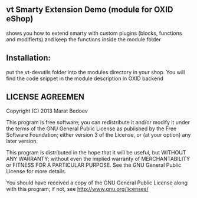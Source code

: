 vt Smarty Extension Demo (module for OXID eShop)
------------
shows you how to extend smarty with custom plugins (blocks, functions and modifierts) and keep the functions inside the module folder

Installation:
------------
put the vt-devutils folder into the modules directory in your shop.
You will find the code snippet in the module description in OXID backend


LICENSE AGREEMEN
------------
Copyright (C) 2013 Marat Bedoev

This program is free software;
you can redistribute it and/or modify it under the terms of the GNU General Public License as published by the Free Software Foundation;
either version 3 of the License, or (at your option) any later version.

This program is distributed in the hope that it will be useful, but WITHOUT ANY WARRANTY;
without even the implied warranty of MERCHANTABILITY or FITNESS FOR A PARTICULAR PURPOSE. See the GNU General Public License for more details.

You should have received a copy of the GNU General Public License along with this program; if not, see <http://www.gnu.org/licenses/>

